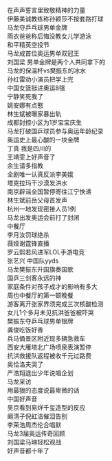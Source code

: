 在声声誓言里致敬精神的力量  
伊藤美诚教练称孙颖莎不按套路打球  
马龙夺乒乓球男单金牌  
雨衣爸爸称后悔没教女儿学游泳  
和平精英空投节  
马龙成首位奥运男单双冠王  
刘国梁 男单金牌是两个人共同拿下的  
马龙的保温杯vs樊振东的冰水  
孙红雷劝小演员把学上完  
中国女篮挺进奥运8强  
宁静笑死我了  
姚安娜有点憨  
林生斌被曝家暴出轨  
成都封控小区为1岁宝宝庆生  
马龙打破国乒球员参与奥运年龄纪录  
奥运史上最心酸的一块金牌  
丁真 我是四川的  
王靖雯上好声音了  
余生请多指教  
全剧唯一认真反派李美娥  
塔克拉玛干沙漠发洪水  
南京辟谣全国暂停寄往江宁快递  
林生斌前岳父母首发声  
杭州一地发现密接人员1例  
马龙出发奥运会前打了封闭  
中餐厅  
李月汝罚球绝杀  
薇娅谢霆锋直播  
罗云熙若风进军LOL手游电竞  
张艺兴 中国队yyds  
马龙樊振东升国旗奏国歌  
国乒三剑客永远的神  
家庭条件对孩子成才的影响有多大  
周也中餐厅的第一顿晚餐  
游客离开张家界须完成三次核酸检测  
女儿1个多月未见抗洪爸爸被吓哭  
樊振东夺乒乓球男单银牌  
龚俊吃饭好香  
兵马俑景区附近现多辆急救车  
西安大雁塔北广场喷泉表演暂停  
抗洪救援队返程被收千元过路费  
奥恰洛夫哭了  
严浩翔退出少年说唱企划  
马龙采访  
用最狠的态度说最卑微的话  
中国好声音  
吴京看到易烊千玺造型的反应  
阚清子倪虹洁催泪告别  
李荣浩周杰伦合唱默  
马龙3届奥运传奇回顾  
刘国梁马琳轻松观战  
好声音都十年了  
